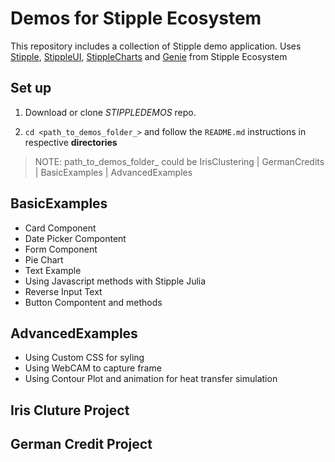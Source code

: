 # Demos for Stipple Ecosystem
This repository includes a collection of Stipple demo application. Uses [Stipple](https://github.com/GenieFramework/Stipple.jl), [StippleUI](https://github.com/GenieFramework/StippleUI.jl), [StippleCharts](https://github.com/GenieFramework/StippleCharts.jl) and [Genie](https://github.com/GenieFramework/Genie.jl) from Stipple Ecosystem

## Set up

1. Download or clone *STIPPLEDEMOS* repo.

2. `cd <path_to_demos_folder_>` and follow the `README.md` instructions in respective **directories** 

 > NOTE: path_to_demos_folder_ could be IrisClustering | GermanCredits | BasicExamples | AdvancedExamples


## BasicExamples

 - Card Component
 - Date Picker Compontent
 - Form Component
 - Pie Chart
 - Text Example
 - Using Javascript methods with Stipple Julia
 - Reverse Input Text 
 - Button Compontent and methods 


## AdvancedExamples
  - Using Custom CSS for syling
  - Using WebCAM to capture frame
  - Using Contour Plot and animation for heat transfer simulation 

## Iris Cluture Project

## German Credit Project